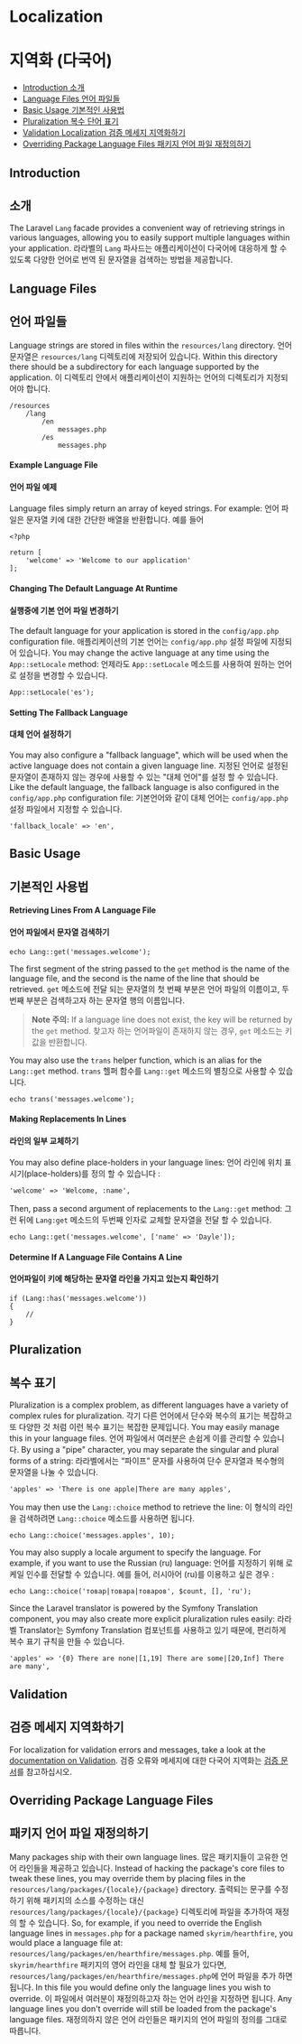 # Localization
# 지역화 (다국어)

- [Introduction 소개](#introduction)
- [Language Files 언어 파일들](#language-files)
- [Basic Usage 기본적인 사용법](#basic-usage)
- [Pluralization 복수 단어 표기](#pluralization)
- [Validation Localization 검증 메세지 지역화하기](#validation)
- [Overriding Package Language Files 패키지 언어 파일 재정의하기](#overriding-package-language-files)

<a name="introduction"></a>
## Introduction
## 소개 

The Laravel `Lang` facade provides a convenient way of retrieving strings in various languages, allowing you to easily support multiple languages within your application. 라라벨의 `Lang` 파사드는 애플리케이션이 다국어에 대응하게 할 수 있도록 다양한 언어로 번역 된 문자열을 검색하는 방법을 제공합니다.

<a name="language-files"></a>
## Language Files
## 언어 파일들

Language strings are stored in files within the `resources/lang` directory. 언어 문자열은 `resources/lang` 디렉토리에 저장되어 있습니다. Within this directory there should be a subdirectory for each language supported by the application. 이 디렉토리 안에서 애플리케이션이 지원하는 언어의 디렉토리가 지정되어야 합니다. 

	/resources
		/lang
			/en
				messages.php
			/es
				messages.php

#### Example Language File
#### 언어 파일 예제

Language files simply return an array of keyed strings. For example:
언어 파일은 문자열 키에 대한 간단한 배열을 반환합니다. 예를 들어

	<?php

	return [
		'welcome' => 'Welcome to our application'
	];

#### Changing The Default Language At Runtime
#### 실행중에 기본 언어 파일 변경하기

The default language for your application is stored in the `config/app.php` configuration file. 애플리케이션의 기본 언어는 `config/app.php` 설정 파일에 지정되어 있습니다. You may change the active language at any time using the `App::setLocale` method: 언제라도 `App::setLocale` 메소드를 사용하여 원하는 언어로 설정을 변경할 수 있습니다. 

	App::setLocale('es');

#### Setting The Fallback Language
#### 대체 언어 설정하기

You may also configure a "fallback language", which will be used when the active language does not contain a given language line. 지정된 언어로 설정된 문자열이 존재하지 않는 경우에 사용할 수 있는 "대체 언어"를 설정 할 수 있습니다. Like the default language, the fallback language is also configured in the `config/app.php` configuration file: 기본언어와 같이 대체 언어는 `config/app.php` 설정 파일에서 지정할 수 있습니다. 

	'fallback_locale' => 'en',

<a name="basic-usage"></a>
## Basic Usage
## 기본적인 사용법

#### Retrieving Lines From A Language File
#### 언어 파일에서 문자열 검색하기

	echo Lang::get('messages.welcome');

The first segment of the string passed to the `get` method is the name of the language file, and the second is the name of the line that should be retrieved. `get` 메소드에 전달 되는 문자열의 첫 번째 부분은 언어 파일의 이름이고, 두 번째 부분은 검색하고자 하는 문자열 행의 이름입니다.

> **Note 주의:** If a language line does not exist, the key will be returned by the `get` method. 찾고자 하는 언어파일이 존재하지 않는 경우, `get` 메소드는 키 값을 반환합니다. 

You may also use the `trans` helper function, which is an alias for the `Lang::get` method. `trans` 헬퍼 함수를 `Lang::get` 메소드의 별칭으로 사용할 수 있습니다. 

	echo trans('messages.welcome');

#### Making Replacements In Lines
#### 라인의 일부 교체하기

You may also define place-holders in your language lines:
언어 라인에 위치 표시기(place-holders)를 정의 할 수 있습니다 :

	'welcome' => 'Welcome, :name',

Then, pass a second argument of replacements to the `Lang::get` method:
그런 뒤에 `Lang:get` 메소드의 두번째 인자로 교체할 문자열을 전달 할 수 있습니다. 

	echo Lang::get('messages.welcome', ['name' => 'Dayle']);

#### Determine If A Language File Contains A Line
#### 언어파일이 키에 해당하는 문자열 라인을 가지고 있는지 확인하기

	if (Lang::has('messages.welcome'))
	{
		//
	}

<a name="pluralization"></a>
## Pluralization
## 복수 표기

Pluralization is a complex problem, as different languages have a variety of complex rules for pluralization. 각기 다른 언어에서 단수와 복수의 표기는 복잡하고 또 다양한 것 처럼 이런 복수 표기는 복잡한 문제입니다. You may easily manage this in your language files. 언어 파일에서 여러분은 손쉽게 이를 관리할 수 있습니다. By using a "pipe" character, you may separate the singular and plural forms of a string: 라라벨에서는 “파이프” 문자를 사용하여 단수 문자열과 복수형의 문자열을 나눌 수 있습니다.

	'apples' => 'There is one apple|There are many apples',

You may then use the `Lang::choice` method to retrieve the line:
이 형식의 라인을 검색하려면 `Lang::choice` 메소드를 사용하면 됩니다. 

	echo Lang::choice('messages.apples', 10);

You may also supply a locale argument to specify the language. For example, if you want to use the Russian (ru) language: 언어를 지정하기 위해 로케일 인수를 전달할 수 있습니다. 예를 들어, 러시아어 (ru)를 이용하고 싶은 경우 :

	echo Lang::choice('товар|товара|товаров', $count, [], 'ru');

Since the Laravel translator is powered by the Symfony Translation component, you may also create more explicit pluralization rules easily: 라라벨 Translator는 Symfony Translation 컴포넌트를 사용하고 있기 때문에, 편리하게 복수 표기 규칙을 만들 수 있습니다.

	'apples' => '{0} There are none|[1,19] There are some|[20,Inf] There are many',


<a name="validation"></a>
## Validation
## 검증 메세지 지역화하기

For localization for validation errors and messages, take a look at the <a href="/docs/{{version}}/validation#localization">documentation on Validation</a>. 검증 오류와 메세지에 대한 다국어 지역화는 <a href="/docs/{{version}}/validation#localization">검증 문서</a>를 참고하십시오. 

<a name="overriding-package-language-files"></a>
## Overriding Package Language Files
## 패키지 언어 파일 재정의하기

Many packages ship with their own language lines. 많은 패키지들이 고유한 언어 라인들을 제공하고 있습니다. Instead of hacking the package's core files to tweak these lines, you may override them by placing files in the `resources/lang/packages/{locale}/{package}` directory. 출력되는 문구를 수정하기 위해 패키지의 소스를 수정하는 대신 `resources/lang/packages/{locale}/{package}` 디렉토리에 파일을 추가하여 재정의 할 수 있습니다. So, for example, if you need to override the English language lines in `messages.php` for a package named `skyrim/hearthfire`, you would place a language file at: `resources/lang/packages/en/hearthfire/messages.php`. 예를 들어, `skyrim/hearthfire` 패키지의 영어 라인을 대체 할 필요가 있다면, `resources/lang/packages/en/hearthfire/messages.php`에 언어 파일을 추가 하면 됩니다. In this file you would define only the language lines you wish to override. 이 파일에서 여러분이 재정의하고자 하는 언어 라인을 지정하면 됩니다. Any language lines you don't override will still be loaded from the package's language files. 재정의하지 않은 언어 라인들은 패키지의 언어 파일의 정의를 그대로 따릅니다. 